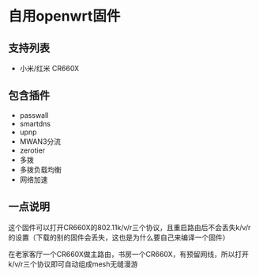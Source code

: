 # 自用openwrt固件

## 支持列表

- 小米/红米 CR660X

## 包含插件

- passwall
- smartdns
- upnp
- MWAN3分流
- zerotier
- 多拨
- 多拨负载均衡
- 网络加速

## 一点说明

这个固件可以打开CR660X的802.11k/v/r三个协议，且重启路由后不会丢失k/v/r的设置（下载的别的固件会丢失，这也是为什么要自己来编译一个固件）

在老家客厅一个CR660X做主路由，书房一个CR660X，有预留网线，所以打开k/v/r三个协议即可自动组成mesh无缝漫游



